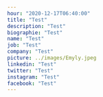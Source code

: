 ```yaml
---
hour: "2020-12-17T06:40:00"
title: "Test"
description: "Test"
biographie: "Test"
name: "Test"
job: "Test"
company: "Test"
picture: ../images/Emyly.jpeg
linkedin: "Test"
twitter: "Test"
instagram: "Test"
facebook: "Test"
---
```


